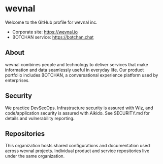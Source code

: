 # wevnal

Welcome to the GitHub profile for wevnal inc.

- Corporate site: https://wevnal.io
- BOTCHAN service: https://botchan.chat

## About
wevnal combines people and technology to deliver services that make information and data seamlessly useful in everyday life. Our product portfolio includes BOTCHAN, a conversational experience platform used by enterprises.

## Security
We practice DevSecOps. Infrastructure security is assured with Wiz, and code/application security is assured with Aikido. See SECURITY.md for details and vulnerability reporting.

## Repositories
This organization hosts shared configurations and documentation used across wevnal projects. Individual product and service repositories live under the same organization.
